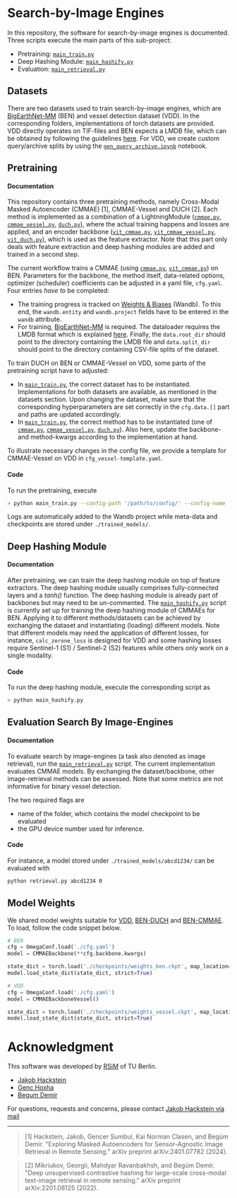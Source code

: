 # Search-by-Image Engines

In this repository, the software for search-by-image engines is documented. Three scripts execute the main parts of this sub-project:
- Pretraining: [`main_train.py`](./main_train.py)
- Deep Hashing Module: [`main_hashify.py`](./main_hashify.py)
- Evaluation: [`main_retrieval.py`](./main_retrieval.py)


## Datasets

There are two datasets used to train search-by-image engines, which are [BigEarthNet-MM](https://bigearth.net/) (BEN) and vessel detection dataset (VDD). In the corresponding folders, implementations of torch datasets are provided. VDD directly operates on TIF-files and BEN expects a LMDB file, which can be obtained by following the guidelines [here](https://github.com/kai-tub/bigearthnet_encoder). For VDD, we create custom query/archive splits by using the [`gen_query_archive.ipynb`](./src/vessel_dataset/gen_query_archive.ipynb) notebook.


## Pretraining

#### Documentation

This repository contains three pretraining methods, namely Cross-Modal Masked Autoencoder (CMMAE) [1], CMMAE-Vessel and DUCH [2]. Each method is implemented as a combination of a LightningModule ([`cmmae.py`](./src/cmmae.py), [`cmmae_vessel.py`](./src/cmmae_vessel.py), [`duch.py`]((./src/duch.py))), where the actual training happens and losses are applied, and an encoder backbone ([`vit_cmmae.py`](./src/vit_cmmae.py), [`vit_cmmae_vessel.py`](./src/vit_cmmae_vessel.py), [`vit_duch.py`](./src/vit_duch.py)), which is used as the feature extractor. Note that this part only deals with feature extraction and deep hashing modules are added and trained in a second step.

The current workflow trains a CMMAE (using [`cmmae.py`](./src/cmmae.py), [`vit_cmmae.py`](./src/vit_cmmae.py)) on BEN. Parameters for the backbone, the method itself, data-related options, optimizer (scheduler) coefficients can be adjusted in a yaml file, `cfg.yaml`. Four entries _have to_ be completed:
- The training progress is tracked on [Weights & Biases](https://wandb.ai/) (Wandb). To this end, the `wandb.entity` and `wandb.project` fields have to be entered in the `wandb` attribute.
- For training, [BigEarthNet-MM](https://bigearth.net/) is required. The dataloader requires the LMDB format which is explained [here](http://docs.kai-tub.tech/bigearthnet_encoder/intro.html). Finally, the `data.root_dir` should point to the directory containing the LMDB file and `data.split_dir` should point to the directory containing CSV-file splits of the dataset.

To train DUCH on BEN or CMMAE-Vessel on VDD, some parts of the pretraining script have to adjusted:
- In [`main_train.py`](./main_train.py), the correct dataset has to be instantiated. Implementations for both datasets are available, as mentioned in the datasets section. Upon changing the dataset, make sure that the corresponding hyperparameters are set correctly in the `cfg.data.[]` part and paths are updated accordingly.
- In [`main_train.py`](./main_train.py), the correct method has to be instantiated (one of [`cmmae.py`](./src/cmmae.py), [`cmmae_vessel.py`](./src/cmmae_vessel.py), [`duch.py`]((./src/duch.py))). Also here, update the backbone- and method-kwargs according to the implementation at hand.

To illustrate necessary changes in the config file, we provide a template for CMMAE-Vessel on VDD in `cfg_vessel-template.yaml`.

#### Code

To run the pretraining, execute
```bash
> python main_train.py --config-path '/path/to/config/' --config-name 'cfg.yaml'
```
Logs are automatically added to the Wandb project while meta-data and checkpoints are stored under `./trained_models/`.


## Deep Hashing Module

#### Documentation

After pretraining, we can train the deep hashing module on top of feature extractors. The deep hashing module usually comprises fully-connected layers and a _tanh()_ function. The deep hashing module is already part of backbones but may need to be un-commented. The [`main_hashify.py`](./main_hashify.py) script is currently set up for training the deep hashing module of CMMAEs for BEN. Applying it to different methods/datasets can be achieved by exchanging the dataset and instantiating (loading) different models. Note that different models may need the application of different losses, for instance, `calc_zerone_loss` is designed for VDD and some hashing losses require Sentinel-1 (S1) / Sentinel-2 (S2) features while others only work on a single modality.

#### Code

To run the deep hashing module, execute the corresponding script as
```bash
> python main_hashify.py
```


## Evaluation Search By Image-Engines

#### Documentation

To evaluate search by image-engines (a task also denoted as image retrieval), run the [`main_retrieval.py`](./main_retrieval.py) script. The current implementation evaluates CMMAE models. By exchanging the dataset/backbone, other image-retrieval methods can be assessed. Note that some metrics are not informative for binary vessel detection.

The two required flags are
- name of the folder, which contains the model checkpoint to be evaluated
- the GPU device number used for inference.

#### Code

For instance, a model stored under `./trained_models/abcd1234/` can be evaluated with

```bash
python retrieval.py abcd1234 0
```


## Model Weights

We shared model weights suitable for [VDD](https://tubcloud.tu-berlin.de/s/k6TzgWyazPCt4qP), [BEN-DUCH](https://tubcloud.tu-berlin.de/s/mMYbXrqCXcyaMM2) and [BEN-CMMAE](https://tubcloud.tu-berlin.de/s/iMqnGn4tG6XmaEA). To load, follow the code snippet below.

```python
# BEN
cfg = OmegaConf.load('./cfg.yaml')
model = CMMAEBackbone(**cfg.backbone.kwargs)

state_dict = torch.load('./checkpoints/weights_ben.ckpt', map_location="cpu")['state_dict']
model.load_state_dict(state_dict, strict=True)

# VDD
cfg = OmegaConf.load('./cfg.yaml')
model = CMMAEBackboneVessel()

state_dict = torch.load('./checkpoints/weights_vessel.ckpt', map_location="cpu")['state_dict']
model.load_state_dict(state_dict, strict=True)
```


# Acknowledgment

This software was developed by [RSiM](https://rsim.berlin/) of TU Berlin.

- [Jakob Hackstein](https://rsim.berlin/team/members/jakob-hackstein)
- [Genc Hoxha](https://rsim.berlin/team/members/genc-hoxha)
- [Begum Demir](https://rsim.berlin/team/members/begum-demir)

For questions, requests and concerns, please contact [Jakob Hackstein via mail](mailto:hackstein@tu-berlin.de)

---

> [1] Hackstein, Jakob, Gencer Sumbul, Kai Norman Clasen, and Begüm Demir. "Exploring Masked Autoencoders for Sensor-Agnostic Image Retrieval in Remote Sensing." arXiv preprint arXiv:2401.07782 (2024).

> [2] Mikriukov, Georgii, Mahdyar Ravanbakhsh, and Begüm Demir. "Deep unsupervised contrastive hashing for large-scale cross-modal text-image retrieval in remote sensing." arXiv preprint arXiv:2201.08125 (2022).
